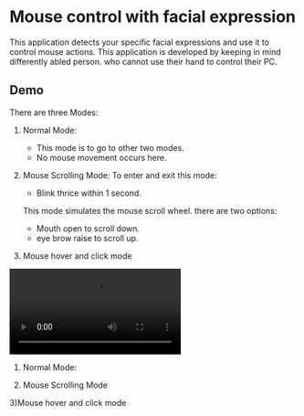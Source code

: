 
# Mouse control with facial expression

This application detects your specific facial expressions and use it
to control mouse actions.
This application is developed by keeping in mind differently abled person.
who cannot use their hand to control their PC.


## Demo

There are three Modes:
1) Normal Mode:
    * This mode is to go to other two modes.
    * No mouse movement occurs here.
2) Mouse Scrolling Mode:
     To enter and exit this mode:
     * Blink thrice within 1 second.
     
     This mode simulates the mouse scroll wheel.
     there are two options:
     * Mouth open to scroll down.
     * eye brow raise to scroll up.
3) Mouse hover and click mode

![Demo](https://user-images.githubusercontent.com/88503029/163717355-aa1a8ca2-b8b5-4c62-bbda-649b982ffa60.mp4)

1) Normal Mode:


2) Mouse Scrolling Mode

3)Mouse hover and click mode
